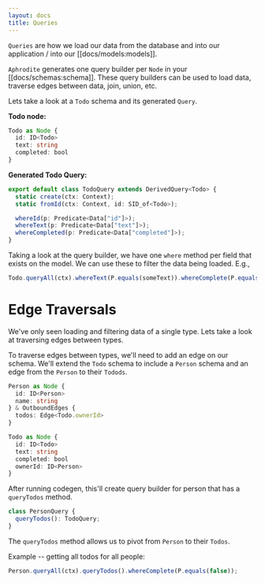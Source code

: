```yaml
---
layout: docs
title: Queries
---
```


`Queries` are how we load our data from the database and into our application / into our [[docs/models:models]].

`Aphrodite` generates one query builder per `Node` in your [[docs/schemas:schema]]. These query builders can be used to load data, traverse edges between data, join, union, etc.

Lets take a look at a `Todo` schema and its generated `Query`.

**Todo node:**
```typescript
Todo as Node {
  id: ID<Todo>
  text: string
  completed: bool
}
```

**Generated Todo Query:**
```typescript
export default class TodoQuery extends DerivedQuery<Todo> {
  static create(ctx: Context);
  static fromId(ctx: Context, id: SID_of<Todo>);

  whereId(p: Predicate<Data["id"]>);
  whereText(p: Predicate<Data["text"]>);
  whereCompleted(p: Predicate<Data["completed"]>);
}
```

Taking a look at the query builder, we have one `where` method per field that exists on the model. We can use these to filter the data being loaded. E.g.,

```typescript
Todo.queryAll(ctx).whereText(P.equals(someText)).whereComplete(P.equals(false));
```

# Edge Traversals

We've only seen loading and filtering data of a single type. Lets take a look at traversing edges between types.

To traverse edges between types, we'll need to add an edge on our schema. We'll extend the `Todo` schema to include a `Person` schema and an edge from the `Person` to their `Todods`.

```typescript
Person as Node {
  id: ID<Person>
  name: string
} & OutboundEdges {
  todos: Edge<Todo.ownerId>
}

Todo as Node {
  id: ID<Todo>
  text: string
  completed: bool
  ownerId: ID<Person>
}
```

After running codegen, this'll create query builder for person that has a `queryTodos` method.

```typescript
class PersonQuery {
  queryTodos(): TodoQuery;
}
```

The `queryTodos` method allows us to pivot from `Person` to their `Todos`.

Example -- getting all todos for all people:
```typescript
Person.queryAll(ctx).queryTodos().whereComplete(P.equals(false));
```
